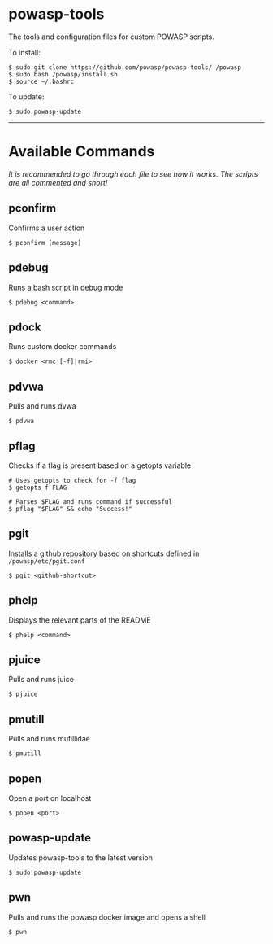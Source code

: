 # powasp-tools

The tools and configuration files for custom POWASP scripts.

To install:

```
$ sudo git clone https://github.com/powasp/powasp-tools/ /powasp
$ sudo bash /powasp/install.sh
$ source ~/.bashrc
```

To update:
```
$ sudo powasp-update
```

---

# Available Commands

*It is recommended to go through each file to see how it works. The scripts are all commented and short!*


## pconfirm

Confirms a user action

```
$ pconfirm [message]
```


## pdebug

Runs a bash script in debug mode

```
$ pdebug <command>
```


## pdock

Runs custom docker commands
```
$ docker <rmc [-f]|rmi>
```


## pdvwa

Pulls and runs dvwa

```
$ pdvwa
```


## pflag

Checks if a flag is present based on a getopts variable

```
# Uses getopts to check for -f flag
$ getopts f FLAG

# Parses $FLAG and runs command if successful
$ pflag "$FLAG" && echo "Success!"
```


## pgit

Installs a github repository based on shortcuts defined in `/powasp/etc/pgit.conf`

```
$ pgit <github-shortcut>
```


## phelp

Displays the relevant parts of the README

```
$ phelp <command>
```


## pjuice

Pulls and runs juice

```
$ pjuice
```


## pmutill

Pulls and runs mutillidae

```
$ pmutill
```


## popen

Open a port on localhost

```
$ popen <port>
```


## powasp-update

Updates powasp-tools to the latest version

```
$ sudo powasp-update
```


## pwn

Pulls and runs the powasp docker image and opens a shell

```
$ pwn
```
